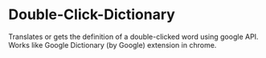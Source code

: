 # Double-Click-Dictionary
Translates or gets the definition of a double-clicked word using google API. Works like Google Dictionary (by Google) extension in chrome.
